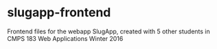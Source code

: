 # slugapp-frontend



Frontend files for the webapp SlugApp, created with 5 other students in CMPS 183 Web Applications Winter 2016

